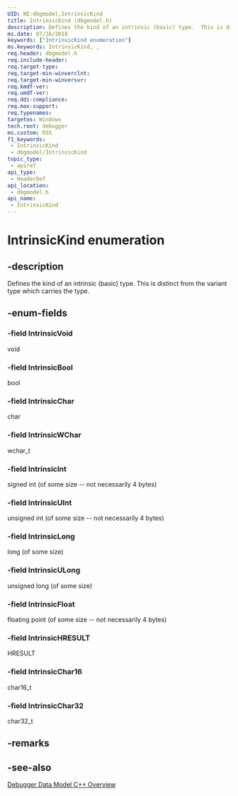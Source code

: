```yaml
---
UID: NE:dbgmodel.IntrinsicKind
title: IntrinsicKind (dbgmodel.h)
description: Defines the kind of an intrinsic (basic) type.  This is distinct from the variant type which carries the type.
ms.date: 07/16/2018
keywords: ["IntrinsicKind enumeration"]
ms.keywords: IntrinsicKind, ,
req.header: dbgmodel.h
req.include-header: 
req.target-type: 
req.target-min-winverclnt: 
req.target-min-winversvr: 
req.kmdf-ver: 
req.umdf-ver: 
req.ddi-compliance: 
req.max-support: 
req.typenames: 
targetos: Windows
tech.root: debugger
ms.custom: RS5
f1_keywords:
 - IntrinsicKind
 - dbgmodel/IntrinsicKind
topic_type:
 - apiref
api_type:
 - HeaderDef
api_location:
 - dbgmodel.h
api_name:
 - IntrinsicKind
---
```


# IntrinsicKind enumeration


## -description

Defines the kind of an intrinsic (basic) type.  This is distinct from the variant type which carries the type.

## -enum-fields

### -field IntrinsicVoid 

void

### -field IntrinsicBool 

bool

### -field IntrinsicChar 

char

### -field IntrinsicWChar 

wchar_t

### -field IntrinsicInt 

signed int (of some size -- not necessarily 4 bytes)

### -field IntrinsicUInt 

unsigned int (of some size -- not necessarily 4 bytes)

### -field IntrinsicLong 

long (of some size)

### -field IntrinsicULong 

unsigned long (of some size)

### -field IntrinsicFloat 

floating point (of some size -- not necessarily 4 bytes)

### -field IntrinsicHRESULT 

HRESULT

### -field IntrinsicChar16 

char16_t

### -field IntrinsicChar32 

char32_t

## -remarks

## -see-also

[Debugger Data Model C++ Overview](/windows-hardware/drivers/debugger/data-model-cpp-overview)
